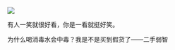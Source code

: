 ![](https://hits.seeyoufarm.com/api/count/incr/badge.svg?url=https%3A%2F%2Fgithub.com/zkitefly&count_bg=%23008080&title_bg=%23008080&icon=&icon_color=%23008080&title=zkitefly&edge_flat=false)

<!--

## [冰与火之舞 - 体验版（Web）](https://hive.indienova.com/farm/html5/adofai/index.html)

## [赞助通道，感谢支持！](https://zkitefly.github.io/zanzhu.png.html)

## 这推荐一个网盘：**文叔叔**

<details>
<summary>展开查看详情</summary>
<pre><code>

文叔叔是什么？
文叔叔是一款可以将任意文件，简单、安全、极速传给你朋友的工具。


关于公司
文叔叔是 成都字节星云科技有限公司 合法运营的云存储产品。使用了包括区块链、分布式存储等新技术，为用户提供优质的产品；同时，我们采用高强度加密技术，保证用户的数据安全。
自 2008 年起，团队一直从事云存储相关产品的研发工作，到目前已拥有超过 14 年云存储研发经验（干太久了，很顺手）。
2010 年，我们团队开发的云存储产品被 360.com 收购，成为了 360云盘 的早期雏形（我们真的很低调）。
从未停歇，只为给您提供更好的产品。


亮点是什么？
不限速，不限速，永不限速！
这是底线。无论任何时间、任何原因，用户在使用文叔叔任意产品时，上传、下载都不会限速。
互联网一直在高速的发展，网速这么重要的东西，就更不能拖后腿了。

PS: 顺带鄙视某盘


简单
1. 不用登录，只需两步
回忆一下，你之前使用网盘、邮箱传文件，需要完成包括登录在内的多个步骤，才可以将文件传给你的朋友。
使用文叔叔，只需要 “选择文件”、“点击发送” 简单的两步，即可成功将文件传给你的朋友。


2. 不用加好友，传文件到手机号、邮箱
试想一下，你只是想简单的把某些文件，传给某人... 确定要用微信、QQ加对方好友，再传文件给他吗？你们可能根本没有那么熟...
使用文叔叔，只需要对方的手机号或邮箱，就可以轻松将单个、多个文件传给对方。真香...


3. 批量传文件、文件夹，不用打包压缩
你可以将成千上万个文件，同时传给你的朋友... 完全不用压缩后再传！太方便了有没有...


4. 生成公共链接
如果你只是想把文件，分享给某个论坛的网友，生成一个公共链接，人人都可以下载！


安全
1. 多个云端分布式存储
我们不认为自己研发的分布式存储系统有多么 NB（牛X）

所以，我们是这样做的：
文叔叔同时使用了 腾讯云存储、阿里云存储、亚马逊云存储，也就是说：
同一个文件，我们在以上三家云存储服务商都存了一份。
这样文件还会丢失？别开玩笑了...

的确，我们是这样不计成本的在做这件事。
因为我们知道，哪怕是 1KB 大小的文件，对用户来说都是非常珍贵的（例如：记录着你的密码）。

腾讯云存储 COS
https://cloud.tencent.com/product/cos

阿里云存储 OSS
https://www.aliyun.com/product/oss

亚马逊云存储 S3
https://www.amazonaws.cn/s3

以上三家服务商的文件存储安全级别都达到了：99.999999999%


2. 加密存储
用过 TrueCrypt 的同学，应该都知道，这个工具可以为你生成高强度加密硬盘。
文叔叔参考了更安全、可靠、高效的升级版本 VeraCrypt 加密设计方案：https://www.veracrypt.fr/
（这种技术方案，运行在 Linux 服务端，会更加安全）

系统为每一位用户都准备了无数块 加密盘：
每次发送给别人的文件，都会使用一块 “加密盘”。
别人发给你的文件，也都会使用一块 “加密盘”。
“文小盘” 功能，也是一块 “加密盘”。

加密参数如下：
加密算法：AES-Twofish
主密钥大小：512位
次密钥大小：512位
块大小：128位

需要特别注意的是：
对于非常珍贵的文件，一定要 设置访问密码，因为这样才可以激活加密存储。
同时，我们建议你登录后再操作，这样可以更有效的保护文件的安全。
当然，你应该设置一个 高强度登录密码。


3. 隐私绝不会泄露
由于每一个文件，都存放在 加密盘 里，所以就算是文叔叔的工作人员，都无法打开你的文件。

除非，你把登录密码、访问密码告诉了别人。
这样做，真是太危险了。

所以，私密文件，千万不要生成公共链接。
就算是你希望以链接的方式，分享给小伙伴，也一定要设置 访问密码。


4. 所有数据加密传输
文叔叔全平台均采用 SSL 256 加密方式传输数据，保证客户端与服务端交互过程中的所有数据，都绝对安全。

在这种加密方式下，您提交的任何数据（例如：用户名、密码、上传的文件、下载的文件等...）都不会被第三方窃取，请放心使用！


5. 同步永久销毁
无论是任务过期，还是您手动永久删除文件，文叔叔都会立即永久销毁所有数据。
文叔叔永远不会保留用户已销毁的文件。


单文件最大 5GB
无论是否登录，你都可以上传最大 5GB 的单个文件。

单次发送、收集的文件总大小无限制，这取决于你的剩余空间还有多大。


免费空间 40GB
是的，我们为正式用户提供了 40GB 免费存储空间。（基础空间 10GB，免费扩容至 40GB，坚持打卡可达到 70GB）
这个大小超过了国内外主流网盘，例如：百度 10GB、微云 10GB、Google Drive 15GB、Microsoft OneDrive 5GB...

注意：未登录用户，最多只能使用 5GB 存储空间。

</code></pre>
</details>


[点击此处前往注册账户](http://dd.ma/PuePJOSY)

## 推荐个梯子，本人认为很好用：iKuuu

这个机场已经使用很长一段时间了

官网：[点我进入](http://dd.ma/ffARGcwE)

免费 + 速度不错+ 价格良心，推荐使用

免费版永久使用，每月 50 Gb，每日签到送2G左右的流量，非常给力

流量每月清空重置为 50 Gb

价格：最低可以购买一个月 10 元，流量为 300 Gb，每个月依然会重置，任然可以签到！

---------

https://www.flexclip.com/cn/tools/

https://toolwa.com/

https://tool.lu/

https://maomeng.cf/2021/06/11/ji-chang-tui-jian-chang-qi-geng-xin

https://y.qq.com/n/ryqq/playlist/8331506386

https://ywyj.cn/

https://www.zzsin.com/

https://aimu.app/

https://www.bilibili.com/video/BV1gG4y1c76J

https://jy.mzh.ren/

https://www.kookapp.cn/tools/message-builder.html

https://www.askahh.com/index.php/archives/101/

https://balloonupdate.github.io/McPatchDocs

https://xn--4gq62f52gdss.com/

https://www.yuque.com/pzm9012/ct5ume/nte586

https://www.bilibili.com/video/av251447414

https://www.iamwawa.cn/daxiaoxie.html

https://xiaomark.com/tool

https://blog.csdn.net/weixin_35621342/article/details/116806823

https://blog.csdn.net/QIU176161650/article/details/118939808

https://www.bilibili.com/video/BV1J34y1D7wf

http://www.dlj.bz/

https://bigjpg.com/


---------

-->

<!-- Body -->
<p id="badsoup">有人一笑就很好看，你是一看就挺好笑。</p>

<!-- Footer -->
<script>
  var xhr = new XMLHttpRequest();
  xhr.open('get', 'https://www.7ed.net/soup/api');
  xhr.onreadystatechange = function () {
    if (xhr.readyState === 4) {
      var data = JSON.parse(xhr.responseText);
      var badsoup = document.getElementById('badsoup');
      badsoup.innerText = data.badsoup;
    }
  }
  xhr.send();
</script>

<!-- Body -->
<pz id="ruozi">为什么喝消毒水会中毒？我是不是买到假货了——二手弱智</pz>

<!-- Footer -->
<script>
  var xhr = new XMLHttpRequest();
  xhr.open('get', 'https://www.7ed.net/ruozi/api');
  xhr.onreadystatechange = function () {
    if (xhr.readyState === 4) {
      var data = JSON.parse(xhr.responseText);
      var ruozi = document.getElementById('ruozi');
      ruozi.innerText = data.ruozi;
    }
  }
  xhr.send();
</script>

<script src="https://giscus.app/client.js"
        data-repo="zkitefly/zkitefly.github.io"
        data-repo-id="R_kgDOHnuxMQ"
        data-category-id="DIC_kwDOHnuxMc4CR1BS"
        data-mapping="pathname"
        data-strict="1"
        data-reactions-enabled="1"
        data-emit-metadata="1"
        data-input-position="top"
        data-theme="preferred_color_scheme"
        data-lang="zh-CN"
        crossorigin="anonymous"
        async>
</script>
